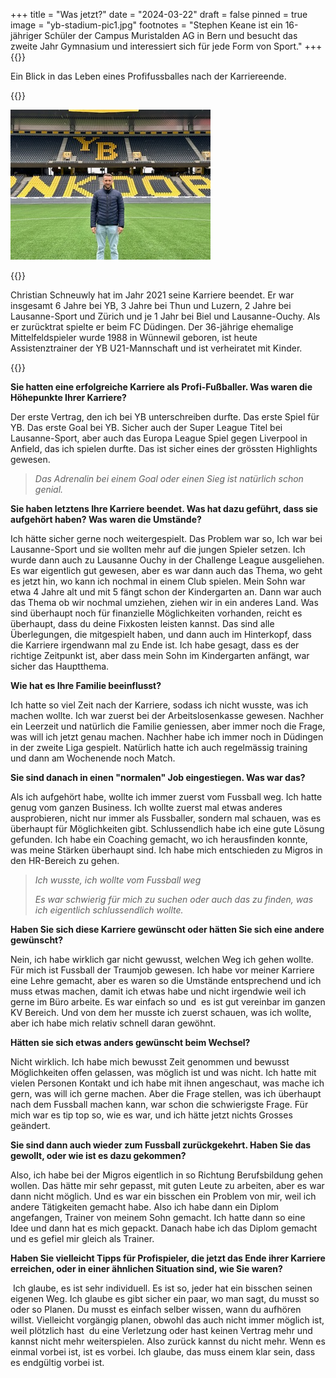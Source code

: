 +++
title = "Was jetzt?"
date = "2024-03-22"
draft = false
pinned = true
image = "yb-stadium-pic1.jpg"
footnotes = "Stephen Keane ist ein 16-jähriger Schüler der Campus Muristalden AG in Bern und besucht das zweite Jahr Gymnasium und interessiert sich für jede Form von Sport."
+++
{{<lead>}}

Ein Blick in das Leben eines Profifussballes nach der Karriereende.

{{</lead>}}

![Christian Schneuwly auf dem Feld im YB Stadion](yb-stadium-pic2.jpg)

{{<box>}}

Christian Schneuwly hat im Jahr 2021 seine Karriere beendet. Er war insgesamt 6 Jahre bei YB, 3 Jahre bei Thun und Luzern, 2 Jahre bei Lausanne-Sport und Zürich und je 1 Jahr bei Biel und Lausanne-Ouchy. Als er zurücktrat spielte er beim FC Düdingen. Der 36-jährige ehemalige Mittelfeldspieler wurde 1988 in Wünnewil geboren, ist heute Assistenztrainer der YB U21-Mannschaft und ist verheiratet mit Kinder.

{{</box>}}

**Sie hatten eine erfolgreiche Karriere als Profi-Fußballer. Was waren die Höhepunkte Ihrer Karriere?**

Der erste Vertrag, den ich bei YB unterschreiben durfte. Das erste Spiel für YB. Das erste Goal bei YB. Sicher auch der Super League Titel bei Lausanne-Sport, aber auch das Europa League Spiel gegen Liverpool in Anfield, das ich spielen durfte. Das ist sicher eines der grössten Highlights gewesen.

> *Das Adrenalin bei einem Goal oder einen Sieg ist natürlich schon genial.*

**Sie haben letztens Ihre Karriere beendet. Was hat dazu geführt, dass sie aufgehört haben? Was waren die Umstände?**

Ich hätte sicher gerne noch weitergespielt. Das Problem war so, Ich war bei Lausanne-Sport und sie wollten mehr auf die jungen Spieler setzen. Ich wurde dann auch zu Lausanne Ouchy in der Challenge League ausgeliehen. Es war eigentlich gut gewesen, aber es war dann auch das Thema, wo geht es jetzt hin, wo kann ich nochmal in einem Club spielen. Mein Sohn war etwa 4 Jahre alt und mit 5 fängt schon der Kindergarten an. Dann war auch das Thema ob wir nochmal umziehen, ziehen wir in ein anderes Land. Was sind überhaupt noch für finanzielle Möglichkeiten vorhanden, reicht es überhaupt, dass du deine Fixkosten leisten kannst. Das sind alle Überlegungen, die mitgespielt haben, und dann auch im Hinterkopf, dass die Karriere irgendwann mal zu Ende ist. Ich habe gesagt, dass es der richtige Zeitpunkt ist, aber dass mein Sohn im Kindergarten anfängt, war sicher das Hauptthema.

**Wie hat es Ihre Familie beeinflusst?**

Ich hatte so viel Zeit nach der Karriere, sodass ich nicht wusste, was ich machen wollte. Ich war zuerst bei der Arbeitslosenkasse gewesen. Nachher ein Leerzeit und natürlich die Familie geniessen, aber immer noch die Frage, was will ich jetzt genau machen. Nachher habe ich immer noch in Düdingen in der zweite Liga gespielt. Natürlich hatte ich auch regelmässig training und dann am Wochenende noch Match.

**Sie sind danach in einen "normalen" Job eingestiegen. Was war das?**

Als ich aufgehört habe, wollte ich immer zuerst vom Fussball weg. Ich hatte genug vom ganzen Business. Ich wollte zuerst mal etwas anderes ausprobieren, nicht nur immer als Fussballer, sondern mal schauen, was es überhaupt für Möglichkeiten gibt. Schlussendlich habe ich eine gute Lösung gefunden. Ich habe ein Coaching gemacht, wo ich herausfinden konnte, was meine Stärken überhaupt sind. Ich habe mich entschieden zu Migros in den HR-Bereich zu gehen.

> *Ich wusste, ich wollte vom Fussball weg*
>
> *Es war schwierig für mich zu suchen oder auch das zu finden, was ich eigentlich schlussendlich wollte.*

**Haben Sie sich diese Karriere gewünscht oder hätten Sie sich eine andere gewünscht?**

Nein, ich habe wirklich gar nicht gewusst, welchen Weg ich gehen wollte. Für mich ist Fussball der Traumjob gewesen. Ich habe vor meiner Karriere eine Lehre gemacht, aber es waren so die Umstände entsprechend und ich muss etwas machen, damit ich etwas habe und nicht irgendwie weil ich gerne im Büro arbeite. Es war einfach so und  es ist gut vereinbar im ganzen KV Bereich. Und von dem her musste ich zuerst schauen, was ich wollte, aber ich habe mich relativ schnell daran gewöhnt.

**Hätten sie sich etwas anders gewünscht beim Wechsel?**

Nicht wirklich. Ich habe mich bewusst Zeit genommen und bewusst Möglichkeiten offen gelassen, was möglich ist und was nicht. Ich hatte mit vielen Personen Kontakt und ich habe mit ihnen angeschaut, was mache ich gern, was will ich gerne machen. Aber die Frage stellen, was ich überhaupt nach dem Fussball machen kann, war schon die schwierigste Frage. Für mich war es tip top so, wie es war, und ich hätte jetzt nichts Grosses geändert.

**Sie sind dann auch wieder zum Fussball zurückgekehrt. Haben Sie das gewollt, oder wie ist es dazu gekommen?** 

Also, ich habe bei der Migros eigentlich in so Richtung Berufsbildung gehen wollen. Das hätte mir sehr gepasst, mit guten Leute zu arbeiten, aber es war dann nicht möglich. Und es war ein bisschen ein Problem von mir, weil ich andere Tätigkeiten gemacht habe. Also ich habe dann ein Diplom angefangen, Trainer von meinem Sohn gemacht. Ich hatte dann so eine Idee und dann hat es mich gepackt. Danach habe ich das Diplom gemacht und es gefiel mir gleich als Trainer.

**Haben Sie vielleicht Tipps für Profispieler, die jetzt das Ende ihrer Karriere erreichen, oder in einer ähnlichen Situation sind, wie Sie waren?** 

 Ich glaube, es ist sehr individuell. Es ist so, jeder hat ein bisschen seinen eigenen Weg. Ich glaube es gibt sicher ein paar, wo man sagt, du musst so oder so Planen. Du musst es einfach selber wissen, wann du aufhören willst. Vielleicht vorgängig planen, obwohl das auch nicht immer möglich ist, weil plötzlich hast  du eine Verletzung oder hast keinen Vertrag mehr und kannst nicht mehr weiterspielen. Also zurück kannst du nicht mehr. Wenn es einmal vorbei ist, ist es vorbei. Ich glaube, das muss einem klar sein, dass es endgültig vorbei ist.